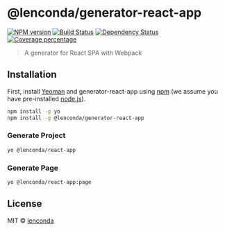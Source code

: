 # @lenconda/generator-react-app 

[![NPM version][npm-image]][npm-url] [![Build Status][travis-image]][travis-url] [![Dependency Status][daviddm-image]][daviddm-url] [![Coverage percentage][coveralls-image]][coveralls-url]

> A generator for React SPA with Webpack

## Installation

First, install [Yeoman](http://yeoman.io) and generator-react-app using [npm](https://www.npmjs.com/) (we assume you have pre-installed [node.js](https://nodejs.org/)).

```bash
npm install -g yo
npm install -g @lenconda/generator-react-app
```

### Generate Project

```bash
yo @lenconda/react-app
```

### Generate Page

```bash
yo @lenconda/react-app:page
```

## License

MIT © [lenconda](https://blog.lenconda.top)


[npm-image]: https://badge.fury.io/js/generator-react-app.svg
[npm-url]: https://npmjs.org/package/generator-react-app
[travis-image]: https://travis-ci.com/lenconda/generator-react-app.svg?branch=master
[travis-url]: https://travis-ci.com/lenconda/generator-react-app
[daviddm-image]: https://david-dm.org/lenconda/generator-react-app.svg?theme=shields.io
[daviddm-url]: https://david-dm.org/lenconda/generator-react-app
[coveralls-image]: https://coveralls.io/repos/lenconda/generator-react-app/badge.svg
[coveralls-url]: https://coveralls.io/r/lenconda/generator-react-app
